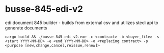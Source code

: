 # busse-845-edi-v2
edi document 845 builder - builds from external csv and utilizes stedi api to generate documents

`cargo build && ./busse-845-edi-v2.exe -c <contract> -b <buyer_file> -s <start YYYY-MM-DD> -e <end YYYY-MM-DD> -o <replacing contract> -p <purpose [new,change,cancel,reissue,renew]>`
